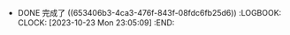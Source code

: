 - DONE 完成了 ((653406b3-4ca3-476f-843f-08fdc6fb25d6))
  :LOGBOOK:
  CLOCK: [2023-10-23 Mon 23:05:09]
  :END: